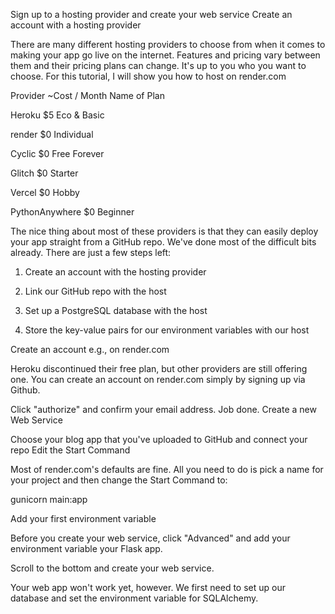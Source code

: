 Sign up to a hosting provider and create your web service
Create an account with a hosting provider

There are many different hosting providers to choose from when it comes to making your app go live on the internet. Features and pricing vary between them and their pricing plans can change. It's up to you who you want to choose. For this tutorial, I will show you how to host on render.com


Provider                   ~Cost / Month           Name of Plan

Heroku                                $5                      Eco & Basic

render                                  $0                      Individual

Cyclic                                   $0                      Free Forever

Glitch                                   $0                      Starter

Vercel                                  $0                       Hobby

PythonAnywhere              $0                       Beginner 


The nice thing about most of these providers is that they can easily deploy your app straight from a GitHub repo. We've done most of the difficult bits already. There are just a few steps left:

1. Create an account with the hosting provider

2. Link our GitHub repo with the host

3. Set up a PostgreSQL database with the host

4. Store the key-value pairs for our environment variables with our host


Create an account e.g., on render.com


Heroku discontinued their free plan, but other providers are still offering one. You can create an account on render.com simply by signing up via Github.


Click "authorize" and confirm your email address. Job done.
Create a new Web Service


Choose your blog app that you've uploaded to GitHub and connect your repo
Edit the Start Command

Most of render.com's defaults are fine. All you need to do is pick a name for your project and then change the Start Command to:

gunicorn main:app



Add your first environment variable

Before you create your web service, click "Advanced" and add your environment variable your Flask app.

Scroll to the bottom and create your web service.

Your web app won't work yet, however. We first need to set up our database and set the environment variable for SQLAlchemy. 